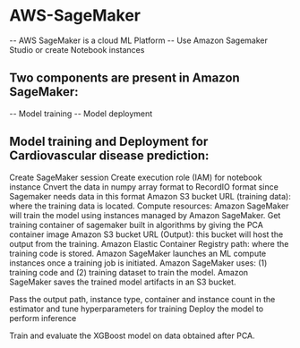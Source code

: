 # AWS-SageMaker

-- AWS SageMaker is a cloud ML Platform
-- Use Amazon Sagemaker Studio or create Notebook instances

## Two components are present in Amazon SageMaker: 
-- Model training 
-- Model deployment

##  Model training and Deployment for Cardiovascular disease prediction:


Create SageMaker session
Create execution role (IAM) for notebook instance
Cnvert the data in numpy array format to RecordIO format since Sagemaker needs data in this format
Amazon S3 bucket URL (training data): where the training data is located.
Compute resources: Amazon SageMaker will train the model using instances managed by Amazon SageMaker.
Get training container of sagemaker built in algorithms by giving the PCA container image
Amazon S3 bucket URL (Output): this bucket will host the output from the training.
Amazon Elastic Container Registry path: where the training code is stored. 
Amazon SageMaker launches an ML compute instances once a training job is initiated. 
Amazon SageMaker uses: (1) training code and (2) training dataset to train the model. 
Amazon SageMaker saves the trained model artifacts in an S3 bucket.

Pass the output path, instance type, container and instance count in the estimator and tune hyperparameters for training 
Deploy the model to perform inference

Train and evaluate the XGBoost model on data obtained after PCA.



